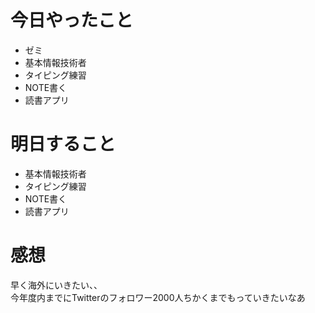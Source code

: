 # 今日やったこと
- ゼミ
- 基本情報技術者
- タイピング練習
- NOTE書く
- 読書アプリ

# 明日すること
- 基本情報技術者
- タイピング練習
- NOTE書く
- 読書アプリ

# 感想
早く海外にいきたい、、
<br>
今年度内までにTwitterのフォロワー2000人ちかくまでもっていきたいなあ

